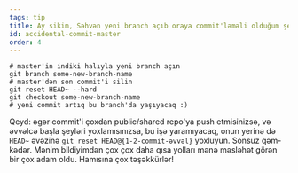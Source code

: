 ```yaml
---
tags: tip
title: Ay sikim, Səhvən yeni branch açıb oraya commit'ləməli olduğum şeyi, master branch'a commitlədim!
id: accidental-commit-master
order: 4
---
```


```git
# master'in indiki halıyla yeni branch açın
git branch some-new-branch-name
# master'dən son commit'i silin
git reset HEAD~ --hard
git checkout some-new-branch-name
# yeni commit artıq bu branch'da yaşıyacaq :)
```

Qeyd: əgər commit'i çoxdan public/shared repo'ya push etmisinizsə, və əvvəlcə başla şeyləri yoxlamısınızsa, bu işə yaramıyacaq, onun yerinə də `HEAD~` əvəzinə `git reset HEAD@{1-2-commit-əvvəl}` yoxluyun. Sonsuz qəm-kədər. Mənim bildiyimdən çox çox daha qısa yolları mənə məsləhət görən bir çox adam oldu. Hamısına çox təşəkkürlər!
